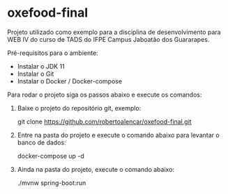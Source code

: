 # oxefood-final
Projeto utilizado como exemplo para a disciplina de desenvolvimento para WEB IV do curso de TADS do IFPE Campus Jaboatão dos Guararapes.

Pré-requisitos para o ambiente:

 - Instalar o JDK 11
 - Instalar o Git
 - Instalar o Docker / Docker-compose


Para rodar o projeto siga os passos abaixo e execute os comandos:

1) Baixe o projeto do repositório git, exemplo:

    git clone https://github.com/robertoalencar/oxefood-final.git

2) Entre na pasta do projeto e execute o comando abaixo para levantar o banco de dados:

    docker-compose up -d

3) Ainda na pasta do projeto, execute o comando abaixo:

    ./mvnw spring-boot:run
